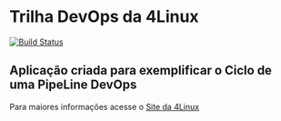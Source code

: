 # Trilha DevOps da 4Linux

<!-- Altere a Flag abaixo com sua URL do Travis -->
[![Build Status](https://app.travis-ci.com/cforlan/DevOpsLab-HelloWorld.svg?branch=master)](https://app.travis-ci.com/cforlan/DevOpsLab-HelloWorld)
## Aplicação criada para exemplificar o Ciclo de uma PipeLine DevOps


Para maiores informações acesse o [Site da 4Linux](https://www.4linux.com.br/cursos/devops)

